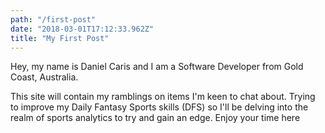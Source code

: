 ```yaml
---
path: "/first-post"
date: "2018-03-01T17:12:33.962Z"
title: "My First Post"
---
```


Hey, my name is Daniel Caris and I am a Software Developer from Gold Coast, Australia.

This site will contain my ramblings on items I'm keen to chat about. Trying to improve my Daily Fantasy Sports skills (DFS) so I'll be delving into the realm of sports analytics to try and gain an edge. Enjoy your time here